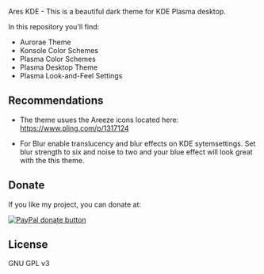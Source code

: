 Ares KDE - This is a beautiful dark theme for KDE Plasma desktop.

In this repository you'll find:

- Aurorae Theme
- Konsole Color Schemes
- Plasma Color Schemes
- Plasma Desktop Theme
- Plasma Look-and-Feel Settings

## Recommendations

- The theme usues the Areeze icons located here:
https://www.pling.com/p/1317124

- For Blur enable translucency and blur effects on KDE sytemsettings. Set blur strength to six and noise to two and your blue effect will look great with the this theme.

## Donate

If you like my project, you can donate at:

<span class="paypal"><a href="https://www.paypal.me/freefreeno" title="Donate to this project using Paypal"><img src="https://www.paypalobjects.com/webstatic/mktg/Logo/pp-logo-100px.png" alt="PayPal donate button" /></a></span>

## License

GNU GPL v3

